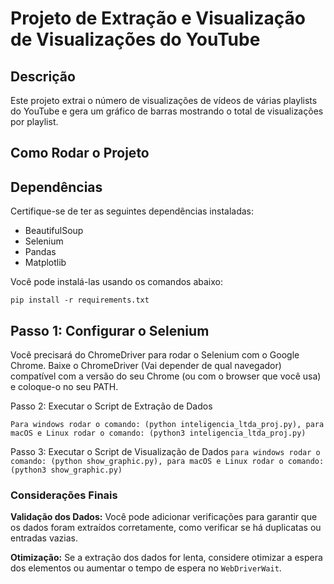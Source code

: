 # Projeto de Extração e Visualização de Visualizações do YouTube 

## Descrição 

Este projeto extrai o número de visualizações de vídeos de várias playlists do YouTube e gera um gráfico de barras mostrando o total de visualizações por playlist. 

## Como Rodar o Projeto

## Dependências 

Certifique-se de ter as seguintes dependências instaladas:

- BeautifulSoup 
- Selenium 
- Pandas 
- Matplotlib
  
Você pode instalá-las usando os comandos abaixo:
```
pip install -r requirements.txt
```
## Passo 1: Configurar o Selenium

Você precisará do ChromeDriver para rodar o Selenium com o Google Chrome. Baixe o ChromeDriver (Vai depender de qual navegador) compatível com a versão do seu Chrome (ou com o browser que você usa) e coloque-o no seu PATH. 

Passo 2: Executar o Script de Extração de Dados 
```
Para windows rodar o comando: (python inteligencia_ltda_proj.py), para macOS e Linux rodar o comando: (python3 inteligencia_ltda_proj.py)
```

Passo 3: Executar o Script de Visualização de Dados 
```para windows rodar o comando: (python show_graphic.py), para macOS e Linux rodar o comando: (python3 show_graphic.py)```


### Considerações Finais

**Validação dos Dados:** Você pode adicionar verificações para garantir que os dados foram extraídos corretamente, como verificar se há duplicatas ou entradas vazias. 

**Otimização:** Se a extração dos dados for lenta, considere otimizar a espera dos elementos ou aumentar o tempo de espera no `WebDriverWait`.
